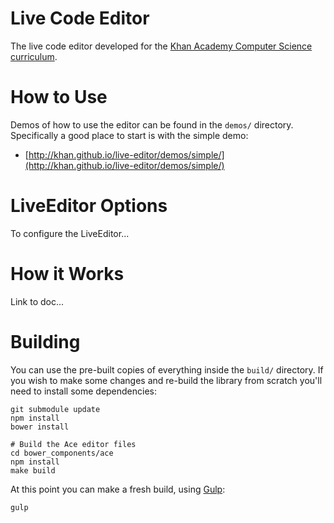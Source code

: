 Live Code Editor
================

The live code editor developed for the [Khan Academy Computer Science curriculum](https://www.khanacademy.org/cs/).

How to Use
==========

Demos of how to use the editor can be found in the `demos/` directory. Specifically a good place to start is with the simple demo:

* [http://khan.github.io/live-editor/demos/simple/](http://khan.github.io/live-editor/demos/simple/)


LiveEditor Options
==================

To configure the LiveEditor...

How it Works
============

Link to doc...

Building
========

You can use the pre-built copies of everything inside the `build/` directory. If you wish to make some changes and re-build the library from scratch you'll need to install some dependencies:

    git submodule update
    npm install
    bower install
    
    # Build the Ace editor files
    cd bower_components/ace
    npm install
    make build

At this point you can make a fresh build, using [Gulp](http://gulpjs.com/):

    gulp